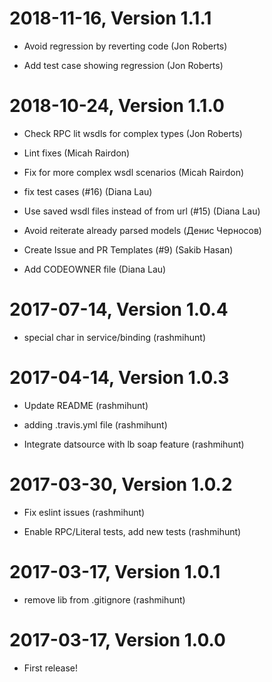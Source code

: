 2018-11-16, Version 1.1.1
=========================

 * Avoid regression by reverting code (Jon Roberts)

 * Add test case showing regression (Jon Roberts)


2018-10-24, Version 1.1.0
=========================

 * Check RPC lit wsdls for complex types (Jon Roberts)

 * Lint fixes (Micah Rairdon)

 * Fix for more complex wsdl scenarios (Micah Rairdon)

 * fix test cases (#16) (Diana Lau)

 * Use saved wsdl files instead of from url (#15) (Diana Lau)

 * Avoid reiterate already parsed models (Денис Черносов)

 * Create Issue and PR Templates (#9) (Sakib Hasan)

 * Add CODEOWNER file (Diana Lau)


2017-07-14, Version 1.0.4
=========================

 * special char in service/binding (rashmihunt)


2017-04-14, Version 1.0.3
=========================

 * Update README (rashmihunt)

 * adding .travis.yml file (rashmihunt)

 * Integrate datsource with lb soap feature (rashmihunt)


2017-03-30, Version 1.0.2
=========================

 * Fix eslint issues (rashmihunt)

 * Enable RPC/Literal tests, add new tests (rashmihunt)


2017-03-17, Version 1.0.1
=========================

 * remove lib from .gitignore (rashmihunt)


2017-03-17, Version 1.0.0
=========================

 * First release!
